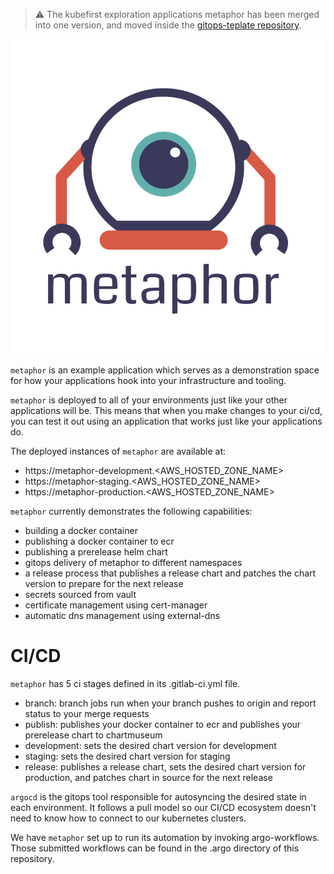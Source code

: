 > ⚠️ The kubefirst exploration applications metaphor has been merged into one version, and moved inside the [gitops-teplate repository](https://github.com/kubefirst/gitops-template/tree/main/metaphor).

![](logo.png)

`metaphor` is an example application which serves as a demonstration space for how your applications hook into your infrastructure and tooling.

`metaphor` is deployed to all of your environments just like your other applications will be. This means that when you make changes to your ci/cd, you can test it out using an application that works just like your applications do.

The deployed instances of `metaphor` are available at:

- https://metaphor-development.<AWS_HOSTED_ZONE_NAME>
- https://metaphor-staging.<AWS_HOSTED_ZONE_NAME>
- https://metaphor-production.<AWS_HOSTED_ZONE_NAME>

`metaphor` currently demonstrates the following capabilities:

- building a docker container
- publishing a docker container to ecr
- publishing a prerelease helm chart
- gitops delivery of metaphor to different namespaces
- a release process that publishes a release chart and patches the chart version to prepare for the next release
- secrets sourced from vault
- certificate management using cert-manager
- automatic dns management using external-dns

# CI/CD

`metaphor` has 5 ci stages defined in its .gitlab-ci.yml file.

  - branch: branch jobs run when your branch pushes to origin and report status to your merge requests
  - publish: publishes your docker container to ecr and publishes your prerelease chart to chartmuseum
  - development: sets the desired chart version for development
  - staging: sets the desired chart version for staging
  - release: publishes a release chart, sets the desired chart version for production, and patches chart in source for the next release

`argocd` is the gitops tool responsible for autosyncing the desired state in each environment. It follows a pull model so our CI/CD ecosystem doesn't need to know how to connect to our kubernetes clusters.

We have `metaphor` set up to run its automation by invoking argo-workflows. Those submitted workflows can be found in the .argo directory of this repository.

